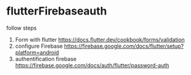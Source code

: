 # flutterFirebaseauth
follow steps
1. Form with flutter https://docs.flutter.dev/cookbook/forms/validation
2. configure Firebase https://firebase.google.com/docs/flutter/setup?platform=android
3. authentification firebase https://firebase.google.com/docs/auth/flutter/password-auth
